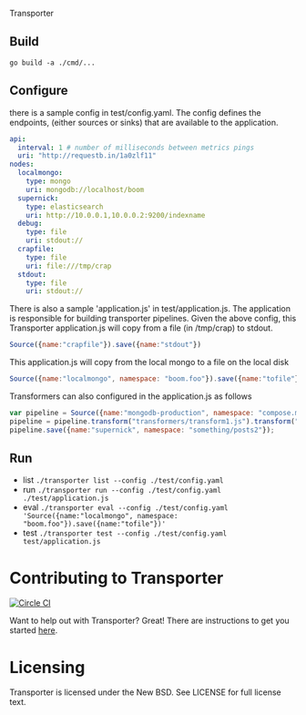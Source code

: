 Transporter

Build
-----
`go build -a ./cmd/...`


Configure
---------
there is a sample config in test/config.yaml.  The config defines the endpoints, (either sources or sinks) that are available to the application.
```yaml
api:
  interval: 1 # number of milliseconds between metrics pings
  uri: "http://requestb.in/1a0zlf11"
nodes:
  localmongo:
    type: mongo
    uri: mongodb://localhost/boom
  supernick:
    type: elasticsearch
    uri: http://10.0.0.1,10.0.0.2:9200/indexname
  debug:
    type: file
    uri: stdout://
  crapfile:
    type: file
    uri: file:///tmp/crap
  stdout:
    type: file
    uri: stdout://
```

There is also a sample 'application.js' in test/application.js.  The application is responsible for building transporter pipelines.
Given the above config, this Transporter application.js will copy from a file (in /tmp/crap) to stdout.
```js
Source({name:"crapfile"}).save({name:"stdout"})

```

This application.js will copy from the local mongo to a file on the local disk
```js
Source({name:"localmongo", namespace: "boom.foo"}).save({name:"tofile"})
```

Transformers can also configured in the application.js as follows
```js
var pipeline = Source({name:"mongodb-production", namespace: "compose.milestones2"})
pipeline = pipeline.transform("transformers/transform1.js").transform("transformers/transform2.js")
pipeline.save({name:"supernick", namespace: "something/posts2"});

```
Run
---

- list `./transporter list --config ./test/config.yaml`
- run `./transporter run --config ./test/config.yaml ./test/application.js`
- eval `./transporter eval --config ./test/config.yaml 'Source({name:"localmongo", namespace: "boom.foo"}).save({name:"tofile"})' `
- test `./transporter test --config ./test/config.yaml test/application.js `

Contributing to Transporter
======================

[![Circle CI](https://circleci.com/gh/compose/transporter/tree/master.png?style=badge)](https://circleci.com/gh/compose/transporter/tree/master)

Want to help out with Transporter? Great! There are instructions to get you
started [here](CONTRIBUTING.md).

Licensing
=========
Transporter is licensed under the New BSD. See LICENSE for full license text.


